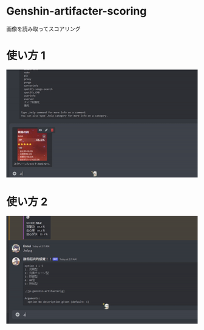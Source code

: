 # Genshin-artifacter-scoring
画像を読み取ってスコアリング

# 使い方 1
![USAGE IMAGE_1](doc/ezgif-3-325a06454c.gif)

# 使い方 2
![USAGE IMAGE_2](doc/ezgif-3-926a3f520e.gif)
